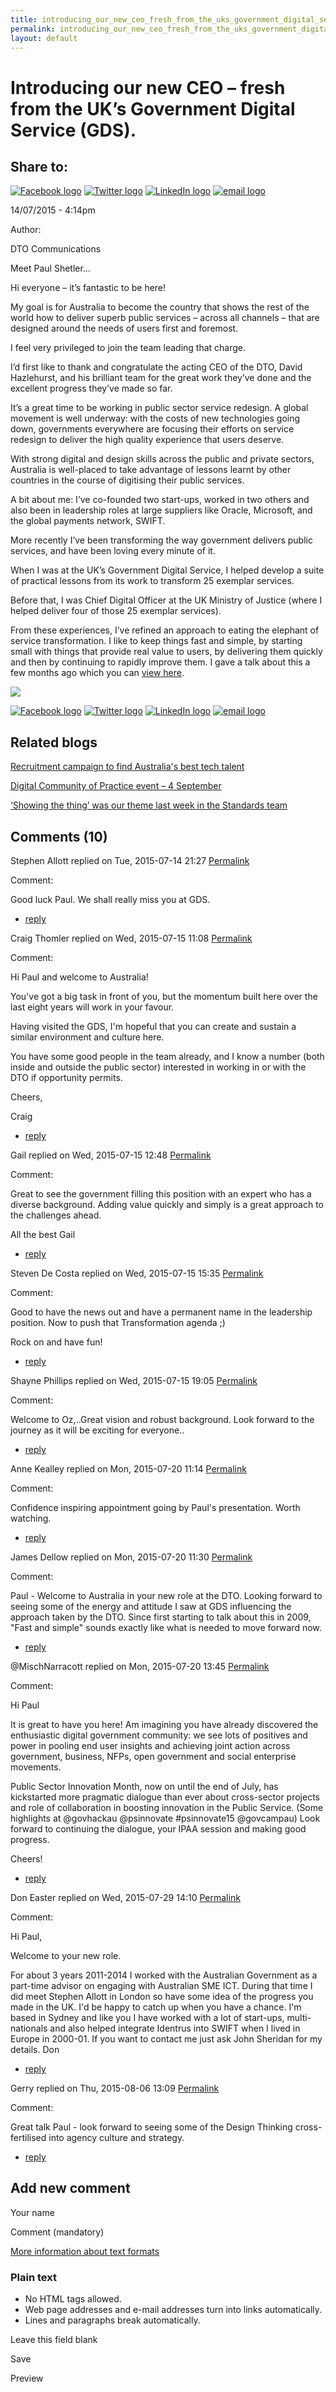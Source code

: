 ```yaml
---
title: introducing_our_new_ceo_fresh_from_the_uks_government_digital_service_gds
permalink: introducing_our_new_ceo_fresh_from_the_uks_government_digital_service_gds.html
layout: default
---
```

Introducing our new CEO – fresh from the UK’s Government Digital Service (GDS).
===============================================================================

Share to:
---------

[![Facebook logo](https://www.dto.gov.au/profiles/govcms/modules/features/govcms_share_links/images/facebook.png)](http://www.facebook.com/sharer.php?u=https%3A//www.dto.gov.au/blog/introducing-our-new-ceo-fresh-uk-s-government-digital-service-gds&t=Introducing%20our%20new%20CEO%20%E2%80%93%20fresh%20from%20the%20UK%E2%80%99s%20Government%20Digital%20Service%20%28GDS%29. "Share on Facebook") [![Twitter logo](https://www.dto.gov.au/profiles/govcms/modules/features/govcms_share_links/images/twitter.png)](http://twitter.com/share?url=https%3A//www.dto.gov.au/blog/introducing-our-new-ceo-fresh-uk-s-government-digital-service-gds&text=Introducing%20our%20new%20CEO%20%E2%80%93%20fresh%20from%20the%20UK%E2%80%99s%20Government%20Digital%20Service%20%28GDS%29. "Share this on Twitter") [![LinkedIn logo](https://www.dto.gov.au/profiles/govcms/modules/features/govcms_share_links/images/linkedin.png)](http://www.linkedin.com/shareArticle?mini=true&url=https%3A//www.dto.gov.au/blog/introducing-our-new-ceo-fresh-uk-s-government-digital-service-gds&title=Introducing%20our%20new%20CEO%20%E2%80%93%20fresh%20from%20the%20UK%E2%80%99s%20Government%20Digital%20Service%20%28GDS%29.&summary=Meet%20Paul%20Shetler%E2%80%A6Hi%20everyone%20%E2%80%93%20it%E2%80%99s%20fantastic%20to%20be%20here%21My%20goal%20is%20for%20Australia%20to%20become%20the%20country%20that%20shows%20the%20rest%20of%20the%20world%20how%20to%20deliver%20superb%20public%20services%20%E2%80%93%20across%20all%20channels%26nbsp%3B%E2%80%93%20that%20are%20designed%20around%20the%20needs%20of%20users%20first%20and%20foremost.I%20feel%20very%20privileged%20to%20join%20the%20team%20leading%20that%20charge.I%E2%80%99d%20first%20like%20to%20thank%20and%20congratulate%20the%20acting%20CEO%20of%20the%20DTO%2C%20David%20Hazlehurst%2C%20and%20his%20brilliant%20team%20for%20the%20great%20work%20they%E2%80%99ve%20done%20and%20the%20excellent%20progress%20they%E2%80%99ve%20made%20so%20far.&source=Digital%20Transformation%20Office "Publish this post to LinkedIn") [![email logo](https://www.dto.gov.au/profiles/govcms/modules/features/govcms_share_links/images/email.png)](mailto:?subject=Introducing%20our%20new%20CEO%20%E2%80%93%20fresh%20from%20the%20UK%E2%80%99s%20Government%20Digital%20Service%20%28GDS%29.&body=https%3A//www.dto.gov.au/blog/introducing-our-new-ceo-fresh-uk-s-government-digital-service-gds "Share via email")

14/07/2015 - 4:14pm

Author: 

DTO Communications

Meet Paul Shetler…

Hi everyone – it’s fantastic to be here!

My goal is for Australia to become the country that shows the rest of the world how to deliver superb public services – across all channels – that are designed around the needs of users first and foremost.

I feel very privileged to join the team leading that charge.

I’d first like to thank and congratulate the acting CEO of the DTO, David Hazlehurst, and his brilliant team for the great work they’ve done and the excellent progress they’ve made so far.

It’s a great time to be working in public sector service redesign. A global movement is well underway: with the costs of new technologies going down, governments everywhere are focusing their efforts on service redesign to deliver the high quality experience that users deserve.

With strong digital and design skills across the public and private sectors, Australia is well-placed to take advantage of lessons learnt by other countries in the course of digitising their public services.

A bit about me: I’ve co-founded two start-ups, worked in two others and also been in leadership roles at large suppliers like Oracle, Microsoft, and the global payments network, SWIFT.

More recently I’ve been transforming the way government delivers public services, and have been loving every minute of it.

When I was at the UK’s Government Digital Service, I helped develop a suite of practical lessons from its work to transform 25 exemplar services.   

Before that, I was Chief Digital Officer at the UK Ministry of Justice (where I helped deliver four of those 25 exemplar services).

From these experiences, I’ve refined an approach to eating the elephant of service transformation. I like to keep things fast and simple, by starting small with things that provide real value to users, by delivering them quickly and then by continuing to rapidly improve them. I gave a talk about this a few months ago which you can [view here](https://www.youtube.com/watch?v=8B6rFO59kU4).

![](../sites/g/files/net466/f/images/blog/Paul-Shetler[1]_2.jpg)

[![Facebook logo](https://www.dto.gov.au/profiles/govcms/modules/features/govcms_share_links/images/facebook.png)](http://www.facebook.com/sharer.php?u=https%3A//www.dto.gov.au/blog/introducing-our-new-ceo-fresh-uk-s-government-digital-service-gds&t=Introducing%20our%20new%20CEO%20%E2%80%93%20fresh%20from%20the%20UK%E2%80%99s%20Government%20Digital%20Service%20%28GDS%29. "Share on Facebook") [![Twitter logo](https://www.dto.gov.au/profiles/govcms/modules/features/govcms_share_links/images/twitter.png)](http://twitter.com/share?url=https%3A//www.dto.gov.au/blog/introducing-our-new-ceo-fresh-uk-s-government-digital-service-gds&text=Introducing%20our%20new%20CEO%20%E2%80%93%20fresh%20from%20the%20UK%E2%80%99s%20Government%20Digital%20Service%20%28GDS%29. "Share this on Twitter") [![LinkedIn logo](https://www.dto.gov.au/profiles/govcms/modules/features/govcms_share_links/images/linkedin.png)](http://www.linkedin.com/shareArticle?mini=true&url=https%3A//www.dto.gov.au/blog/introducing-our-new-ceo-fresh-uk-s-government-digital-service-gds&title=Introducing%20our%20new%20CEO%20%E2%80%93%20fresh%20from%20the%20UK%E2%80%99s%20Government%20Digital%20Service%20%28GDS%29.&summary=Meet%20Paul%20Shetler%E2%80%A6Hi%20everyone%20%E2%80%93%20it%E2%80%99s%20fantastic%20to%20be%20here%21My%20goal%20is%20for%20Australia%20to%20become%20the%20country%20that%20shows%20the%20rest%20of%20the%20world%20how%20to%20deliver%20superb%20public%20services%20%E2%80%93%20across%20all%20channels%26nbsp%3B%E2%80%93%20that%20are%20designed%20around%20the%20needs%20of%20users%20first%20and%20foremost.I%20feel%20very%20privileged%20to%20join%20the%20team%20leading%20that%20charge.I%E2%80%99d%20first%20like%20to%20thank%20and%20congratulate%20the%20acting%20CEO%20of%20the%20DTO%2C%20David%20Hazlehurst%2C%20and%20his%20brilliant%20team%20for%20the%20great%20work%20they%E2%80%99ve%20done%20and%20the%20excellent%20progress%20they%E2%80%99ve%20made%20so%20far.&source=Digital%20Transformation%20Office "Publish this post to LinkedIn") [![email logo](https://www.dto.gov.au/profiles/govcms/modules/features/govcms_share_links/images/email.png)](mailto:?subject=Introducing%20our%20new%20CEO%20%E2%80%93%20fresh%20from%20the%20UK%E2%80%99s%20Government%20Digital%20Service%20%28GDS%29.&body=https%3A//www.dto.gov.au/blog/introducing-our-new-ceo-fresh-uk-s-government-digital-service-gds "Share via email")

Related blogs
-------------

[Recruitment campaign to find Australia's best tech talent](foi_act_and_information_publication_scheme.md)

[Digital Community of Practice event – 4 September](foi_act_and_information_publication_scheme.md)

[‘Showing the thing’ was our theme last week in the Standards team](foi_act_and_information_publication_scheme.md)

Comments (10)
-------------

Stephen Allott replied on Tue, 2015-07-14 21:27 [Permalink](../comment/foi_act_and_information_publication_scheme.md#comment-951)

Comment: 

Good luck Paul. We shall really miss you at GDS.

-   [reply](https://www.dto.gov.au/comment/reply/796/951)

Craig Thomler replied on Wed, 2015-07-15 11:08 [Permalink](../comment/foi_act_and_information_publication_scheme.md#comment-956)

Comment: 

Hi Paul and welcome to Australia!

You've got a big task in front of you, but the momentum built here over the last eight years will work in your favour.

Having visited the GDS, I'm hopeful that you can create and sustain a similar environment and culture here.

You have some good people in the team already, and I know a number (both inside and outside the public sector) interested in working in or with the DTO if opportunity permits.

Cheers,

Craig

-   [reply](https://www.dto.gov.au/comment/reply/796/956)

Gail replied on Wed, 2015-07-15 12:48 [Permalink](../comment/foi_act_and_information_publication_scheme.md#comment-961)

Comment: 

Great to see the government filling this position with an expert who has a diverse background. Adding value quickly and simply is a great approach to the challenges ahead.

All the best
 Gail

-   [reply](https://www.dto.gov.au/comment/reply/796/961)

Steven De Costa replied on Wed, 2015-07-15 15:35 [Permalink](../comment/foi_act_and_information_publication_scheme.md#comment-971)

Comment: 

Good to have the news out and have a permanent name in the leadership position. Now to push that Transformation agenda ;)

Rock on and have fun!

-   [reply](https://www.dto.gov.au/comment/reply/796/971)

Shayne Phillips replied on Wed, 2015-07-15 19:05 [Permalink](../comment/foi_act_and_information_publication_scheme.md#comment-976)

Comment: 

Welcome to Oz,..Great vision and robust background. Look forward to the journey as it will be exciting for everyone..

-   [reply](https://www.dto.gov.au/comment/reply/796/976)

Anne Kealley replied on Mon, 2015-07-20 11:14 [Permalink](../comment/foi_act_and_information_publication_scheme.md#comment-1046)

Comment: 

Confidence inspiring appointment going by Paul's presentation. Worth watching.

-   [reply](https://www.dto.gov.au/comment/reply/796/1046)

James Dellow replied on Mon, 2015-07-20 11:30 [Permalink](../comment/foi_act_and_information_publication_scheme.md#comment-1051)

Comment: 

Paul - Welcome to Australia in your new role at the DTO. Looking forward to seeing some of the energy and attitude I saw at GDS influencing the approach taken by the DTO. Since first starting to talk about this in 2009, "Fast and simple" sounds exactly like what is needed to move forward now.

-   [reply](https://www.dto.gov.au/comment/reply/796/1051)

@MischNarracott replied on Mon, 2015-07-20 13:45 [Permalink](../comment/foi_act_and_information_publication_scheme.md#comment-1071)

Comment: 

Hi Paul

It is great to have you here! Am imagining you have already discovered the enthusiastic digital government community: we see lots of positives and power in pooling end user insights and achieving joint action across government, business, NFPs, open government and social enterprise movements.

Public Sector Innovation Month, now on until the end of July, has kickstarted more pragmatic dialogue than ever about cross-sector projects and role of collaboration in boosting innovation in the Public Service. (Some highlights at @govhackau @psinnovate \#psinnovate15 @govcampau) Look forward to continuing the dialogue, your IPAA session and making good progress.

Cheers!

-   [reply](https://www.dto.gov.au/comment/reply/796/1071)

Don Easter replied on Wed, 2015-07-29 14:10 [Permalink](../comment/1foi_act_and_information_publication_scheme.md#comment-1301)

Comment: 

Hi Paul,

Welcome to your new role.

For about 3 years 2011-2014 I worked with the Australian Government as a part-time advisor on engaging with Australian SME ICT. During that time I did meet Stephen Allott in London so have some idea of the progress you made in the UK. I'd be happy to catch up when you have a chance. I'm based in Sydney and like you I have worked with a lot of start-ups, multi-nationals and also helped integrate Identrus into SWIFT when I lived in Europe in 2000-01. If you want to contact me just ask John Sheridan for my details. Don

-   [reply](https://www.dto.gov.au/comment/reply/796/1301)

Gerry replied on Thu, 2015-08-06 13:09 [Permalink](../comment/1foi_act_and_information_publication_scheme.md#comment-1531)

Comment: 

Great talk Paul - look forward to seeing some of the Design Thinking cross-fertilised into agency culture and strategy.

-   [reply](https://www.dto.gov.au/comment/reply/796/1531)

Add new comment
---------------

Your name

Comment (mandatory)

[More information about text formats](../filter/foi_act_and_information_publication_scheme.md)

### Plain text

-   No HTML tags allowed.
-   Web page addresses and e-mail addresses turn into links automatically.
-   Lines and paragraphs break automatically.

Leave this field blank

Save

Preview

